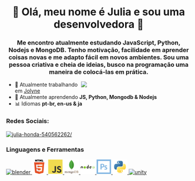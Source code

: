 <h1 align="center">🌟 Olá, meu nome é Julia e sou uma desenvolvedora 🌟</h1>
<h3 align="center">Me encontro atualmente estudando JavaScript, Python, Nodejs e MongoDB. Tenho motivação, facilidade em aprender coisas novas e me adapto fácil em novos ambientes. Sou uma pessoa criativa e cheia de ideias, busco na programação uma maneira de colocá-las em prática.</h3>
<img src="https://media.giphy.com/media/2Yj2vRSHrhZIUyVPGl/giphy.gif" min-width="300px" max-width="300px" width="300px" align="right">

- 🔭 Atualmente trabalhando em [Jolyne](https://github.com/JwiaJwia/Jolyne)
- 🌱 Atualmente aprendendo **JS, Python, Mongodb & Nodejs**
- 📊 Idiomas **pt-br, en-us & ja**


<h3 align="left">Redes Sociais:</h3>
<p align="left">
<a href="https://linkedin.com/in/julia-honda-540562262/" target="blank"><img align="center" src="https://raw.githubusercontent.com/rahuldkjain/github-profile-readme-generator/master/src/images/icons/Social/linked-in-alt.svg" alt="julia-honda-540562262/" height="30" width="40" /></a>
</p>

<h3 align="left">Linguagens e Ferramentas</h3>
<p align="left"> <a href="https://www.blender.org/" target="_blank" rel="noreferrer"> <img src="https://download.blender.org/branding/community/blender_community_badge_white.svg" alt="blender" width="40" height="40"/> </a> <a href="https://www.w3.org/html/" target="_blank" rel="noreferrer"> <img src="https://raw.githubusercontent.com/devicons/devicon/master/icons/html5/html5-original-wordmark.svg" alt="html5" width="40" height="40"/> </a> <a href="https://developer.mozilla.org/en-US/docs/Web/JavaScript" target="_blank" rel="noreferrer"> <img src="https://raw.githubusercontent.com/devicons/devicon/master/icons/javascript/javascript-original.svg" alt="javascript" width="40" height="40"/> </a> <a href="https://www.mongodb.com/" target="_blank" rel="noreferrer"> <img src="https://raw.githubusercontent.com/devicons/devicon/master/icons/mongodb/mongodb-original-wordmark.svg" alt="mongodb" width="40" height="40"/> </a> <a href="https://nodejs.org" target="_blank" rel="noreferrer"> <img src="https://raw.githubusercontent.com/devicons/devicon/master/icons/nodejs/nodejs-original-wordmark.svg" alt="nodejs" width="40" height="40"/> </a> <a href="https://www.photoshop.com/en" target="_blank" rel="noreferrer"> <img src="https://raw.githubusercontent.com/devicons/devicon/master/icons/photoshop/photoshop-line.svg" alt="photoshop" width="40" height="40"/> </a> <a href="https://www.python.org" target="_blank" rel="noreferrer"> <img src="https://raw.githubusercontent.com/devicons/devicon/master/icons/python/python-original.svg" alt="python" width="40" height="40"/> </a> <a href="https://unity.com/" target="_blank" rel="noreferrer"> <img src="https://www.vectorlogo.zone/logos/unity3d/unity3d-icon.svg" alt="unity" width="40" height="40"/> </a> </p>
